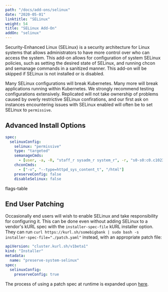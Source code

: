 ```yaml
---
path: "/docs/add-ons/selinux"
date: "2020-05-01"
linktitle: "SELinux"
weight: 54
title: "SELinux Add-On"
addOn: "selinux"
---
```


Security-Enhanced Linux (SELinux) is a security architecture for Linux systems that allows administrators to have more control over who can access the system.
This add-on allows for configuration of system SELinux policies, such as setting the desired state of SELinux, and running chcon and semanage commands in a sanitized manner.
This add-on will be skipped if SELinux is not installed or is disabled.

Many SELinux configurations will break Kubernetes.
Many more will break applications running within Kubernetes.
We strongly recommend testing configurations extensively.
Replicated will not take ownership of problems caused by overly restrictive SELinux confirations, and our first ask on instances encountering issues with SELinux enabled will often be to set SELinux to `permissive`.

## Advanced Install Options

```yaml
spec:
  selinuxConfig:
    selinux: "permissive"
    type: "targeted"
    semanageCmds:
      - [user, -a, -R, "staff_r sysadm_r system_r", -r, "s0-s0:c0.c1023", my_staff_u]
    chconCmds:
      - ["-v", "--type=httpd_sys_content_t", "/html"]
    preserveConfig: false
    disableSelinux: false
```

flags-table

## End User Patching

Occasionally end users will wish to enable SELinux and take responsibility for configuring it.
This can be done even without adding SELinux to a vendor's kURL spec with the `installer-spec-file` kURL installer option.
They can run `curl https://kurl.sh/somebigbank | sudo bash -s installer-spec-file="./patch.yaml"` instead, with an appropriate patch file:

```yaml
apiVersion: "cluster.kurl.sh/v1beta1"
kind: "Installer"
metadata:
  name: "preserve-system-selinux"
spec:
  selinuxConfig:
    preserveConfig: true
```

The process of using a patch spec at runtime is expanded upon [here](/docs/install-with-kurl/#modifying-an-install-using-a-yaml-patch-file-at-runtime).
